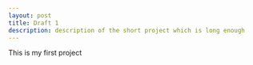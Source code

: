 ```yaml
---
layout: post
title: Draft 1
description: description of the short project which is long enough
---
```


This is my first project